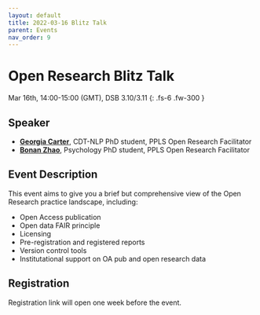 ```yaml
---
layout: default
title: 2022-03-16 Blitz Talk
parent: Events
nav_order: 9
---
```


# Open Research Blitz Talk

Mar 16th, 14:00-15:00 (GMT), DSB 3.10/3.11
{: .fs-6 .fw-300 }

## Speaker

* [**Georgia Carter**](http://www.inf.ed.ac.uk/people/students/Georgia-Ann_Carter.html), CDT-NLP PhD student, PPLS Open Research Facilitator
* [**Bonan Zhao**](https://zhaobn.github.io), Psychology PhD student, PPLS Open Research Facilitator

## Event Description

This event aims to give you a brief but comprehensive view of the Open Research practice landscape, including:

* Open Access publication
* Open data FAIR principle
* Licensing
* Pre-registration and registered reports
* Version control tools
* Institutational support on OA pub and open research data

## Registration

Registration link will open one week before the event.
